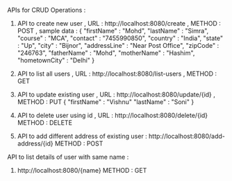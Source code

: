 APIs for CRUD Operations :

1. API to create new user ,
   URL : http://localhost:8080/create ,
   METHOD : POST ,
   sample data :
   { 
   "firstName" : "Mohd",
   "lastName" : "Simra",
   "course" : "MCA",
   "contact" : "7455990850",
   "country" : "India",
   "state" : "Up",
   "city" : "Bijnor",
   "addressLine" : "Near Post Office",
   "zipCode" : "246763",
   "fatherName" : "Mohd",
   "motherName" : "Hashim",
   "hometownCity" : "Delhi"
   }

2. API to list all users ,
   URL : http://localhost:8080/list-users ,
   METHOD : GET
   
3. API to update existing user ,
   URL : http://localhost:8080/update/{id} ,
   METHOD : PUT
   {
   "firstName" : "Vishnu"
   "lastName"  : "Soni"
   }

4. API to delete user using id , 
   URL : http://localhost:8080/delete/{id}
   METHOD : DELETE

5. API to add different address of existing user :
   http://localhost:8080/add-address/{id}
   METHOD : POST


API to list details of user with same name :

1. http://localhost:8080/{name}
   METHOD : GET
